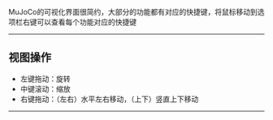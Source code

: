 MuJoCo的可视化界面很简约，大部分的功能都有对应的快捷键，将鼠标移动到选项栏右键可以查看每个功能对应的快捷键

---
## 视图操作

+ 左键拖动：旋转
+ 中键滚动：缩放
+ 右键拖动：（左右）水平左右移动，（上下）竖直上下移动

---